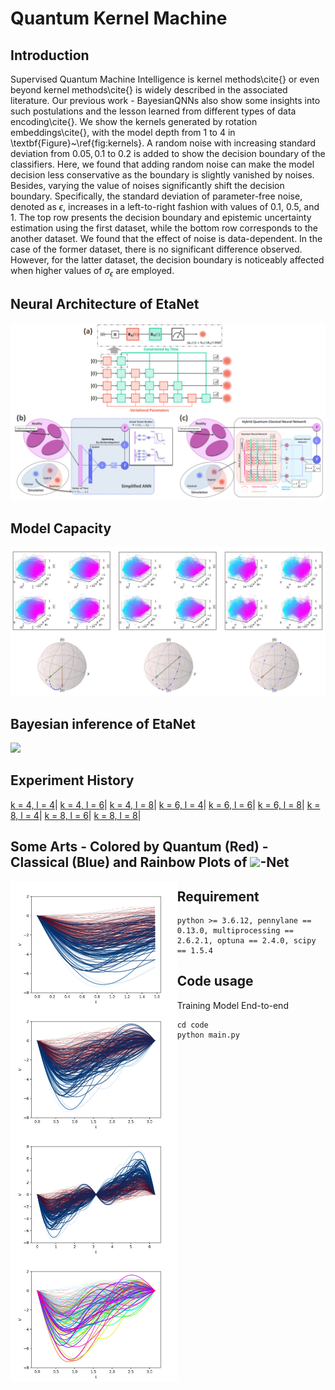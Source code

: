 # Quantum Kernel Machine


## Introduction 
Supervised Quantum Machine Intelligence is kernel methods\cite{} or even beyond kernel methods\cite{} is widely described in the associated literature. Our previous work - BayesianQNNs also show some insights into such postulations and the lesson learned from different types of data encoding\cite{}. We show the kernels generated by rotation embeddings\cite{}, with the model depth from $1$ to $4$ in \textbf{Figure}~\ref{fig:kernels}. A random noise with increasing standard deviation from $0.05, 0.1$ to $0.2$ is added to show the decision boundary of the classifiers. Here, we found that adding random noise can make the model decision less conservative as the boundary is slightly vanished by noises. Besides, varying the value of noises significantly shift the decision boundary. Specifically, the standard deviation of parameter-free noise, denoted as $\epsilon$, increases in a left-to-right fashion with values of $0.1$, $0.5$, and $1$. The top row presents the decision boundary and epistemic uncertainty estimation using the first dataset, while the bottom row corresponds to the another dataset. We found that the effect of noise is data-dependent. In the case of the former dataset, there is no significant difference observed. However, for the latter dataset, the decision boundary is noticeably affected when higher values of $\sigma_\epsilon$ are employed.


## Neural Architecture of EtaNet
![plot](./figures/EtaNet.png)
## Model Capacity
![plot](./figures/model_capacity.png)
## Bayesian inference of EtaNet
<img src="https://github.com/namnguyen0510/EtaNet/blob/main/figures/bayes_infer_top_5.gif" width="800"/>


## Experiment History
[k = 4, l = 4](https://drive.google.com/drive/folders/1WmFoZk8th_rQBAJlnwNVdwdAFWbf0fEr?usp=sharing)|
[k = 4, l = 6](https://drive.google.com/drive/folders/1VURc4iC0ZS3GsrQcjQMjVTR-5qf_Jt6f?usp=sharing)|
[k = 4, l = 8](https://drive.google.com/drive/folders/1jxYqb5_ztVKrjgao4v2v6ml9tDUN9w2j?usp=sharing)|
[k = 6, l = 4](https://drive.google.com/drive/folders/1PYyzv5A72X_CDVpbi3f0ir5XFdsVgRnH?usp=sharing)|
[k = 6, l = 6](https://drive.google.com/drive/folders/1l1aMwTJ8Wd7VoG8wh3daBEkRkuwOUoN9?usp=sharing)|
[k = 6, l = 8](https://drive.google.com/drive/folders/1bkOcDuIn6EeqSs_aLzCNjmxqp1pv2koj?usp=sharing)|
[k = 8, l = 4](https://drive.google.com/drive/folders/15VEu1mq6MDH6ExGjQ_wEYMtCELZ8RMj_?usp=sharing)|
[k = 8, l = 6](https://drive.google.com/drive/folders/1XrJzalV-FDwbC1BBv3myX1cuomHRGDyj?usp=sharing)|
[k = 8, l = 8](https://drive.google.com/drive/folders/1BD504vnb_odGHR49xdtbvjP-jiQjDdUP?usp=sharing)|
## Some Arts - Colored by Quantum (Red) - Classical (Blue) and Rainbow Plots of <img src="https://render.githubusercontent.com/render/math?math=\eta">-Net
<a href="url"><img src="https://github.com/namnguyen0510/EtaNet/blob/main/figures/arts/0_random_99_4_4.jpg" align="left" height="200" ></a>
<a href="url"><img src="https://github.com/namnguyen0510/EtaNet/blob/main/figures/arts/1_random_99_4_4.jpg" align="left" height="200" ></a>
<a href="url"><img src="https://github.com/namnguyen0510/EtaNet/blob/main/figures/arts/2_random_99_4_4.jpg" align="left" height="200" ></a>
<a href="url"><img src="https://github.com/namnguyen0510/EtaNet/blob/main/figures/arts/random_49_4_4.jpg" align="left" height="200" ></a>

## Requirement
```
python >= 3.6.12, pennylane == 0.13.0, multiprocessing == 2.6.2.1, optuna == 2.4.0, scipy == 1.5.4
```
## Code usage
Training Model End-to-end
```
cd code
python main.py
```
